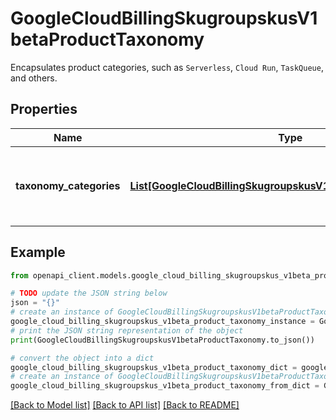 # GoogleCloudBillingSkugroupskusV1betaProductTaxonomy

Encapsulates product categories, such as `Serverless`, `Cloud Run`, `TaskQueue`, and others.

## Properties

Name | Type | Description | Notes
------------ | ------------- | ------------- | -------------
**taxonomy_categories** | [**List[GoogleCloudBillingSkugroupskusV1betaTaxonomyCategory]**](GoogleCloudBillingSkugroupskusV1betaTaxonomyCategory.md) | All product categories that the SKU group SKU belongs to. | [optional] 

## Example

```python
from openapi_client.models.google_cloud_billing_skugroupskus_v1beta_product_taxonomy import GoogleCloudBillingSkugroupskusV1betaProductTaxonomy

# TODO update the JSON string below
json = "{}"
# create an instance of GoogleCloudBillingSkugroupskusV1betaProductTaxonomy from a JSON string
google_cloud_billing_skugroupskus_v1beta_product_taxonomy_instance = GoogleCloudBillingSkugroupskusV1betaProductTaxonomy.from_json(json)
# print the JSON string representation of the object
print(GoogleCloudBillingSkugroupskusV1betaProductTaxonomy.to_json())

# convert the object into a dict
google_cloud_billing_skugroupskus_v1beta_product_taxonomy_dict = google_cloud_billing_skugroupskus_v1beta_product_taxonomy_instance.to_dict()
# create an instance of GoogleCloudBillingSkugroupskusV1betaProductTaxonomy from a dict
google_cloud_billing_skugroupskus_v1beta_product_taxonomy_from_dict = GoogleCloudBillingSkugroupskusV1betaProductTaxonomy.from_dict(google_cloud_billing_skugroupskus_v1beta_product_taxonomy_dict)
```
[[Back to Model list]](../README.md#documentation-for-models) [[Back to API list]](../README.md#documentation-for-api-endpoints) [[Back to README]](../README.md)


